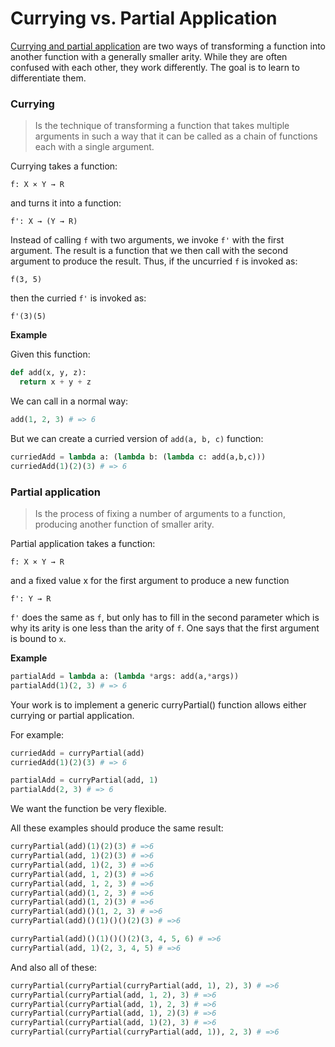 # Currying vs. Partial Application

[Currying and partial application](http://www.2ality.com/2011/09/currying-vs-part-eval.html) are two ways of transforming a function into another function with a generally smaller arity. While they are often confused with each other, they work differently. The goal is to learn to differentiate them.

### Currying

> Is the technique of transforming a function that takes multiple arguments in such a way that it can be called as a chain of functions each with a single argument.

Currying takes a function:

```
f: X × Y → R
```

and turns it into a function:

```
f': X → (Y → R)
```

Instead of calling `f` with two arguments, we invoke `f'` with the first argument. The result is a function that we then call with the second argument to produce the result. Thus, if the uncurried `f` is invoked as:

```
f(3, 5)
```

then the curried `f'` is invoked as:

```
f'(3)(5)
```

**Example**

Given this function:

```python
def add(x, y, z):
  return x + y + z
```

We can call in a normal way:

```python
add(1, 2, 3) # => 6
```

But we can create a curried version of `add(a, b, c)` function:

```python
curriedAdd = lambda a: (lambda b: (lambda c: add(a,b,c)))
curriedAdd(1)(2)(3) # => 6
```

### Partial application

> Is the process of fixing a number of arguments to a function, producing another function of smaller arity.

Partial application takes a function:

```
f: X × Y → R
```

and a fixed value x for the first argument to produce a new function

```
f': Y → R
```

`f'` does the same as `f`, but only has to fill in the second parameter which is why its arity is one less than the arity of `f`. One says that the first argument is bound to `x`.

**Example**

```python
partialAdd = lambda a: (lambda *args: add(a,*args))
partialAdd(1)(2, 3) # => 6
```

Your work is to implement a generic curryPartial() function allows either currying or partial application.

For example:

```python
curriedAdd = curryPartial(add)
curriedAdd(1)(2)(3) # => 6

partialAdd = curryPartial(add, 1)
partialAdd(2, 3) # => 6
```

We want the function be very flexible.

All these examples should produce the same result:

```python
curryPartial(add)(1)(2)(3) # =>6 
curryPartial(add, 1)(2)(3) # =>6 
curryPartial(add, 1)(2, 3) # =>6 
curryPartial(add, 1, 2)(3) # =>6 
curryPartial(add, 1, 2, 3) # =>6 
curryPartial(add)(1, 2, 3) # =>6 
curryPartial(add)(1, 2)(3) # =>6 
curryPartial(add)()(1, 2, 3) # =>6 
curryPartial(add)()(1)()()(2)(3) # =>6 

curryPartial(add)()(1)()()(2)(3, 4, 5, 6) # =>6 
curryPartial(add, 1)(2, 3, 4, 5) # =>6 
```

And also all of these:

```python
curryPartial(curryPartial(curryPartial(add, 1), 2), 3) # =>6
curryPartial(curryPartial(add, 1, 2), 3) # =>6
curryPartial(curryPartial(add, 1), 2, 3) # =>6
curryPartial(curryPartial(add, 1), 2)(3) # =>6
curryPartial(curryPartial(add, 1)(2), 3) # =>6
curryPartial(curryPartial(curryPartial(add, 1)), 2, 3) # =>6
```
